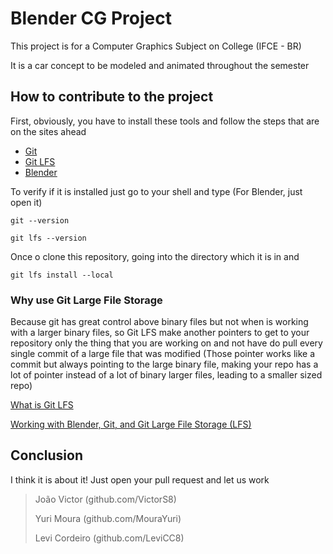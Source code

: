 # Blender CG Project

This project is for a Computer Graphics Subject on College (IFCE - BR)

It is a car concept to be modeled and animated throughout the semester

## How to contribute to the project

First, obviously, you have to install these tools and follow the steps that are on the sites ahead

-   [Git](https://git-scm.com/downloads)
-   [Git LFS](https://git-lfs.github.com/)
-   [Blender](https://www.blender.org/download/)

To verify if it is installed just go to your shell and type (For Blender, just open it)

`git --version`

`git lfs --version`

Once o clone this repository, going into the directory which it is in and

`git lfs install --local`

### Why use Git Large File Storage

Because git has great control above binary files but not when is working with a larger binary files, so Git LFS make another pointers to get to your repository only the thing that you are working on and not have do pull every single commit of a large file that was modified (Those pointer works like a commit but always pointing to the large binary file, making your repo has a lot of pointer instead of a lot of binary larger files, leading to a smaller sized repo)

[^References]: About all README.md knowledge and beyond

[What is Git LFS](https://www.youtube.com/watch?v=9gaTargV5BY)

[Working with Blender, Git, and Git Large File Storage (LFS)](https://creativepolygon.com/tutorials/working-with-blender-git-and-git-large-file-storage-lfs)

## Conclusion

I think it is about it! Just open your pull request and let us work

[^Team]: Project Group at CG Subject

>   João Victor (github.com/VictorS8)
>
>   Yuri Moura (github.com/MouraYuri)
>
>   Levi Cordeiro (github.com/LeviCC8)

